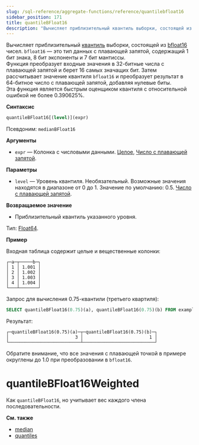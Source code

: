 ```yaml
---
slug: /sql-reference/aggregate-functions/reference/quantilebfloat16
sidebar_position: 171
title: quantileBFloat16
description: "Вычисляет приблизительный квантиль выборки, состоящей из чисел bfloat16."
---
```


Вычисляет приблизительный [квантиль](https://ru.wikipedia.org/wiki/Квантиль) выборки, состоящей из [bfloat16](https://en.wikipedia.org/wiki/Bfloat16_floating-point_format) чисел. `bfloat16` — это тип данных с плавающей запятой, содержащий 1 бит знака, 8 бит экспоненты и 7 бит мантиссы.  
Функция преобразует входные значения в 32-битные числа с плавающей запятой и берет 16 самых значащих бит. Затем рассчитывает значение квантиля `bfloat16` и преобразует результат в 64-битное число с плавающей запятой, добавляя нулевые биты.  
Эта функция является быстрым оценщиком квантиля с относительной ошибкой не более 0.390625%.

**Синтаксис**

``` sql
quantileBFloat16[(level)](expr)
```

Псевдоним: `medianBFloat16`

**Аргументы**

- `expr` — Колонка с числовыми данными. [Целое](../../../sql-reference/data-types/int-uint.md), [Число с плавающей запятой](../../../sql-reference/data-types/float.md).

**Параметры**

- `level` — Уровень квантиля. Необязательный. Возможные значения находятся в диапазоне от 0 до 1. Значение по умолчанию: 0.5. [Число с плавающей запятой](../../../sql-reference/data-types/float.md).

**Возвращаемое значение**

- Приблизительный квантиль указанного уровня.

Тип: [Float64](/sql-reference/data-types/float).

**Пример**

Входная таблица содержит целые и вещественные колонки:

``` text
┌─a─┬─────b─┐
│ 1 │ 1.001 │
│ 2 │ 1.002 │
│ 3 │ 1.003 │
│ 4 │ 1.004 │
└───┴───────┘
```

Запрос для вычисления 0.75-квантили (третьего квартиля):

``` sql
SELECT quantileBFloat16(0.75)(a), quantileBFloat16(0.75)(b) FROM example_table;
```

Результат:

``` text
┌─quantileBFloat16(0.75)(a)─┬─quantileBFloat16(0.75)(b)─┐
│                         3 │                         1 │
└───────────────────────────┴───────────────────────────┘
```
Обратите внимание, что все значения с плавающей точкой в примере округлены до 1.0 при преобразовании в `bfloat16`.


# quantileBFloat16Weighted

Как `quantileBFloat16`, но учитывает вес каждого члена последовательности.

**См. также**

- [median](/sql-reference/aggregate-functions/reference/median)
- [quantiles](../../../sql-reference/aggregate-functions/reference/quantiles.md#quantiles)
